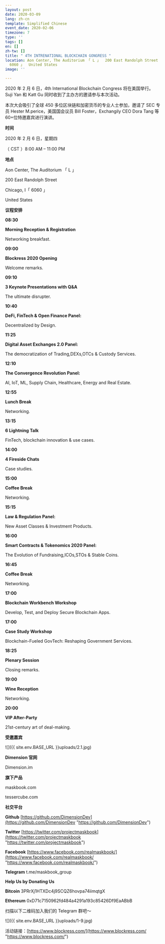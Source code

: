 ```yaml
---
layout: post
date: 2020-03-09
lang: zh-cn
template: Simplified Chinese
event_date: 2020-02-06
timezone: 7
type: ''
tags: []
en: []
zh-tw: []
title: " 4TH INTRENATIONAL BLOCKCHAIN GONGRESS "
location: Aon Center, The Auditorium 「 L 」  200 East Randolph Street  Chicago, I「
  6060 」  United States
image: ''

---
```

2020 年 2 月 6 日，4th International Blockchain Congress 将在美国举行。Suji Yan 和 Katt Gu 同时收到了主办方的邀请参与本次活动。

本次大会吸引了全球 450 多位区块链和加密货币的专业人士参加，邀请了 SEC 专员 Hester M.perice，美国国会议员 Bill Foster，Exchangily CEO Dora Tang 等 60+位特邀嘉宾进行演讲。

**时间**

2020 年 2 月 6 日，星期四

（ CST ）8:00 AM – 11:00 PM

**地点**

Aon Center, The Auditorium 「 L 」

200 East Randolph Street

Chicago, I「 6060 」

United States

**议程安排**

**08:30**

**Morning Reception & Registration**

Networking breakfast.

**09:00**

**Blockress 2020 Opening**

Welcome remarks.

**09:10**

**3 Keynote Presentations with Q&A**

The ultimate disrupter.

**10:40**

**DeFi, FinTech & Open Finance Panel:**

Decentralized by Design.

**11:25**

**Digital Asset Exchanges 2.0 Panel:**

The democratization of Trading,DEXs,OTCs & Custody Services.

**12:10**

**The Convergence Revolution Panel:**

AI, IoT, ML, Supply Chain, Healthcare, Energy and Real Estate.

**12:55**

**Lunch Break**

Networking.

**13:15**

**6 Lightning Talk**

FinTech, blockchain innovation & use cases.

**14:00**

**4 Fireside Chats**

Case studies.

**15:00**

**Coffee Break**

Networking.

**15:15**

**Law & Regulation Panel:**

New Asset Classes & Investment Products.

**16:00**

**Smart Contracts & Tokenomics 2020 Panel:**

The Evolution of Fundraising,ICOs,STOs & Stable Coins.

**16:45**

**Coffee Break**

Networking.

**17:00**

**Blockchain Workbench Workshop**

Develop, Test, and Deploy Secure Blockchain Apps.

**17:00**

**Case Study Workshop**

Blockchain-Fueled GovTech: Reshaping Government Services.

**18:25**

**Plenary Session**

Closing remarks.

**19:00**

**Wine Reception**

Networking.

**20:00**

**VIP After-Party**

21st-century art of deal-making.

**受邀嘉宾**

![]({{ site.env.BASE_URL }}uploads/2.1.jpg)

**Dimension 官网**

Dimension.im

**旗下产品**

maskbook.com

tessercube.com

**社交平台**

**Github** [https://github.com/DimensionDev](https://github.com/DimensionDev "https://github.com/DimensionDev")

**Twitter** [https://twitter.com/projectmaskbook](https://twitter.com/projectmaskbook "https://twitter.com/projectmaskbook")

**Facebook** [https://www.facebook.com/realmaskbook/](https://www.facebook.com/realmaskbook/ "https://www.facebook.com/realmaskbook/")

**Telegram** t.me/maskbook_group

**Help Us by Donating Us**

**Bitcoin** 3PRrXj1HTXDc4j9SCQZ6hovpa74iimqtgX

**Ethereum** 0xD71c7150962fd484a4291a193c85426Df9EaABbB

扫描以下二维码加入我们的 Telegram 群吧～

![]({{ site.env.BASE_URL }}uploads/1-9.jpg)

活动链接：[https://www.blockress.com/](https://www.blockress.com/ "https://www.blockress.com/")